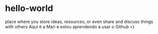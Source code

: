 # hello-world
place where you store ideas, resources, or even share and discuss things with others
Aqui é a Mari e estou aprendendo a usar o Github =)
